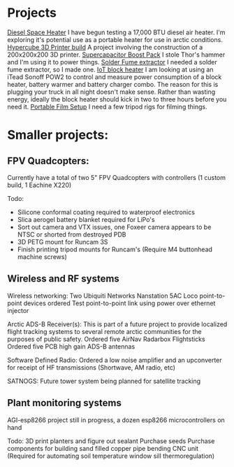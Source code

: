 <!-- TITLE: Home -->
<!-- SUBTITLE: Project Listing -->

# Projects
[Diesel Space Heater](http://wiki.arctichominid.ca/diesel-space-heater)
   I have begun testing a 17,000 BTU diesel air heater. I'm exploring it's potential use as a portable heater for use in arctic conditions.
[Hypercube 3D Printer build](http://wiki.arctichominid.ca/hypercube)
   A project involving the construction of a 200x200x200 3D printer.
[Supercapacitor Boost Pack](http://wiki.arctichominid.ca/supercapacitor-boost-pack)
   I stole Thor's hammer and I'm using it to power things.
[Solder Fume extractor](http://wiki.arctichominid.ca/create/solder-fume-extractor)
   I needed a solder fume extractor, so I made one.
[IoT block heater](http://wiki.arctichominid.ca/io-t-block-heater)
   I am looking at using an iTead Sonoff POW2 to control and measure power consumption of a block heater, battery warmer and battery charger combo. The reason for this is plugging your truck in all night doesn't make sense. Rather than wasting energy, ideally the block heater should kick in two to three hours before you need it.
[Portable Film Setup](http://wiki.arctichominid.ca/portable-film-setup)
   I need a few tripod rigs for filming things.
	 
# Smaller projects:
## FPV Quadcopters:
Currently have a total of two 5" FPV Quadcopters with controllers (1 custom build, 1 Eachine X220)

Todo:
- Silicone conformal coating required to waterproof electronics
- Slica aerogel battery blanket required for LiPo's
- Sort out camera and VTX issues, one Foxeer camera appears to be NTSC or shorted from destroyed PDB
- 3D PETG mount for Runcam 3S
- Finish printing tripod mounts for Runcam's (Require M4 buttonhead machine screws)

## Wireless and RF systems
Wireless networking:
Two Ubiquiti Networks Nanstation 5AC Loco point-to-point devices ordered
Test point-to-point link using power over ethernet injector

Arctic ADS-B Receiver(s): This is part of a future project to provide localized flight tracking systems to several remote arctic communities for the purposes of public safety.
Ordered five AirNav Radarbox Flightsticks
Ordered five PCB high gain ADS-B antennas

Software Defined Radio:
Ordered a low noise amplifier and an upconverter for receipt of HF transmissions (Shortwave, AM radio, etc)

SATNOGS:
Future tower system being planned for satellite tracking

## Plant monitoring systems
AGI-esp8266 project still in progress, a dozen esp8266 microcontrollers on hand

Todo:
3D print planters and figure out sealant
Purchase seeds
Purchase components for building sand filled copper pipe bending CNC unit (Required for automating soil temperature window sill thermoregulation)